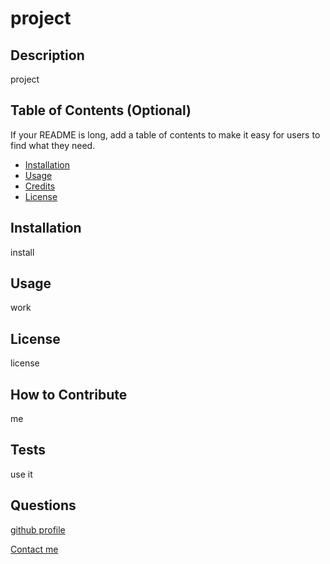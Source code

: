 # project
## Description
project
## Table of Contents (Optional)
If your README is long, add a table of contents to make it easy for users to find what they need.
- [Installation](#installation)
- [Usage](#usage)
- [Credits](#credits)
- [License](#license)
## Installation
install
## Usage
work
## License
license
## How to Contribute
me
## Tests
use it
## Questions
<a href="https://github.com/bertokeys1">github profile</a>

<a href="mailto:email.com">Contact me</a>


